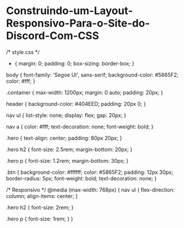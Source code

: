 # Construindo-um-Layout-Responsivo-Para-o-Site-do-Discord-Com-CSS
/* style.css */
* {
  margin: 0;
  padding: 0;
  box-sizing: border-box;
}

body {
  font-family: 'Segoe UI', sans-serif;
  background-color: #5865F2;
  color: #fff;
}

.container {
  max-width: 1200px;
  margin: 0 auto;
  padding: 20px;
}

header {
  background-color: #404EED;
  padding: 20px 0;
}

nav ul {
  list-style: none;
  display: flex;
  gap: 20px;
}

nav a {
  color: #fff;
  text-decoration: none;
  font-weight: bold;
}

.hero {
  text-align: center;
  padding: 80px 20px;
}

.hero h2 {
  font-size: 2.5rem;
  margin-bottom: 20px;
}

.hero p {
  font-size: 1.2rem;
  margin-bottom: 30px;
}

.btn {
  background-color: #ffffff;
  color: #5865F2;
  padding: 12px 30px;
  border-radius: 5px;
  font-weight: bold;
  text-decoration: none;
}

/* Responsivo */
@media (max-width: 768px) {
  nav ul {
    flex-direction: column;
    align-items: center;
  }

  .hero h2 {
    font-size: 2rem;
  }

  .hero p {
    font-size: 1rem;
  }
}

